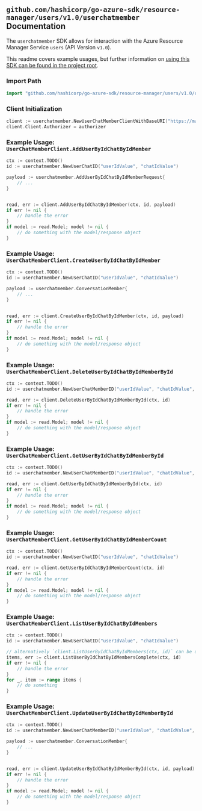 
## `github.com/hashicorp/go-azure-sdk/resource-manager/users/v1.0/userchatmember` Documentation

The `userchatmember` SDK allows for interaction with the Azure Resource Manager Service `users` (API Version `v1.0`).

This readme covers example usages, but further information on [using this SDK can be found in the project root](https://github.com/hashicorp/go-azure-sdk/tree/main/docs).

### Import Path

```go
import "github.com/hashicorp/go-azure-sdk/resource-manager/users/v1.0/userchatmember"
```


### Client Initialization

```go
client := userchatmember.NewUserChatMemberClientWithBaseURI("https://management.azure.com")
client.Client.Authorizer = authorizer
```


### Example Usage: `UserChatMemberClient.AddUserByIdChatByIdMember`

```go
ctx := context.TODO()
id := userchatmember.NewUserChatID("userIdValue", "chatIdValue")

payload := userchatmember.AddUserByIdChatByIdMemberRequest{
	// ...
}


read, err := client.AddUserByIdChatByIdMember(ctx, id, payload)
if err != nil {
	// handle the error
}
if model := read.Model; model != nil {
	// do something with the model/response object
}
```


### Example Usage: `UserChatMemberClient.CreateUserByIdChatByIdMember`

```go
ctx := context.TODO()
id := userchatmember.NewUserChatID("userIdValue", "chatIdValue")

payload := userchatmember.ConversationMember{
	// ...
}


read, err := client.CreateUserByIdChatByIdMember(ctx, id, payload)
if err != nil {
	// handle the error
}
if model := read.Model; model != nil {
	// do something with the model/response object
}
```


### Example Usage: `UserChatMemberClient.DeleteUserByIdChatByIdMemberById`

```go
ctx := context.TODO()
id := userchatmember.NewUserChatMemberID("userIdValue", "chatIdValue", "conversationMemberIdValue")

read, err := client.DeleteUserByIdChatByIdMemberById(ctx, id)
if err != nil {
	// handle the error
}
if model := read.Model; model != nil {
	// do something with the model/response object
}
```


### Example Usage: `UserChatMemberClient.GetUserByIdChatByIdMemberById`

```go
ctx := context.TODO()
id := userchatmember.NewUserChatMemberID("userIdValue", "chatIdValue", "conversationMemberIdValue")

read, err := client.GetUserByIdChatByIdMemberById(ctx, id)
if err != nil {
	// handle the error
}
if model := read.Model; model != nil {
	// do something with the model/response object
}
```


### Example Usage: `UserChatMemberClient.GetUserByIdChatByIdMemberCount`

```go
ctx := context.TODO()
id := userchatmember.NewUserChatID("userIdValue", "chatIdValue")

read, err := client.GetUserByIdChatByIdMemberCount(ctx, id)
if err != nil {
	// handle the error
}
if model := read.Model; model != nil {
	// do something with the model/response object
}
```


### Example Usage: `UserChatMemberClient.ListUserByIdChatByIdMembers`

```go
ctx := context.TODO()
id := userchatmember.NewUserChatID("userIdValue", "chatIdValue")

// alternatively `client.ListUserByIdChatByIdMembers(ctx, id)` can be used to do batched pagination
items, err := client.ListUserByIdChatByIdMembersComplete(ctx, id)
if err != nil {
	// handle the error
}
for _, item := range items {
	// do something
}
```


### Example Usage: `UserChatMemberClient.UpdateUserByIdChatByIdMemberById`

```go
ctx := context.TODO()
id := userchatmember.NewUserChatMemberID("userIdValue", "chatIdValue", "conversationMemberIdValue")

payload := userchatmember.ConversationMember{
	// ...
}


read, err := client.UpdateUserByIdChatByIdMemberById(ctx, id, payload)
if err != nil {
	// handle the error
}
if model := read.Model; model != nil {
	// do something with the model/response object
}
```
